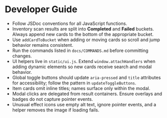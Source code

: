 # Developer Guide

- Follow JSDoc conventions for all JavaScript functions.
- Inventory scan results are split into **Completed** and **Failed** buckets.
  Always append new cards to the bottom of the appropriate bucket.
- Use `addCardToBucket` when adding or moving cards so scroll and jump
  behavior remains consistent.
- Run the commands listed in `docs/COMMANDS.md` before committing changes.
- UI helpers live in `static/ui.js`. Extend `window.attachHandlers` when adding
  dynamic elements so new cards receive search and modal behavior.
- Global toggle buttons should update `aria-pressed` and `title` attributes for
  accessibility; follow the pattern in `updateToggleButtons`.
- Item cards omit inline titles; names surface only within the modal.
- Modal clicks are delegated from result containers. Ensure overlays and badges do not capture pointer events.
- Unusual effect icons use empty alt text, ignore pointer events, and a helper removes the image if loading fails.
